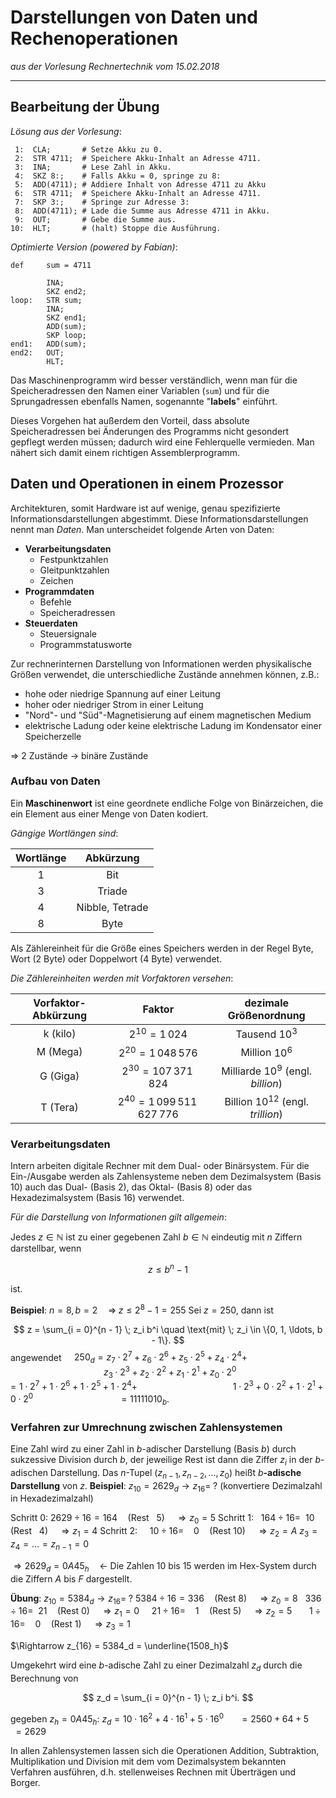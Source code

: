 # Darstellungen von Daten und Rechenoperationen
_aus der Vorlesung Rechnertechnik vom 15.02.2018_

---

## Bearbeitung der Übung
_Lösung aus der Vorlesung_:
```assembly
 1:  CLA;       # Setze Akku zu 0.
 2:  STR 4711;  # Speichere Akku-Inhalt an Adresse 4711.
 3:  INA;       # Lese Zahl in Akku.
 4:  SKZ 8:;    # Falls Akku = 0, springe zu 8:
 5:  ADD(4711); # Addiere Inhalt von Adresse 4711 zu Akku
 6:  STR 4711;  # Speichere Akku-Inhalt an Adresse 4711.
 7:  SKP 3:;    # Springe zur Adresse 3:
 8:  ADD(4711); # Lade die Summe aus Adresse 4711 in Akku.
 9:  OUT;       # Gebe die Summe aus.
10:  HLT;       # (halt) Stoppe die Ausführung.
```

_Optimierte Version (powered by Fabian)_:
```assembly
def     sum = 4711

        INA;
        SKZ end2;
loop:   STR sum;
        INA;
        SKZ end1;
        ADD(sum);
        SKP loop;
end1:   ADD(sum);
end2:   OUT;
        HLT;
```

Das Maschinenprogramm wird besser verständlich, wenn man für die Speicheradressen den Namen einer Variablen (`sum`) und für die Sprungadressen ebenfalls Namen, sogenannte "**labels**" einführt.

Dieses Vorgehen hat außerdem den Vorteil, dass absolute Speicheradressen bei Änderungen des Programms nicht gesondert gepflegt werden müssen; dadurch wird eine Fehlerquelle vermieden.
Man nähert sich damit einem richtigen Assemblerprogramm.

## Daten und Operationen in einem Prozessor
Architekturen, somit Hardware ist auf wenige, genau spezifizierte Informationsdarstellungen abgestimmt. Diese Informationsdarstellungen nennt man _Daten_. Man unterscheidet folgende Arten von Daten:

* **Verarbeitungsdaten**
	* Festpunktzahlen
	* Gleitpunktzahlen
	* Zeichen
* **Programmdaten**
	* Befehle
	* Speicheradressen
* **Steuerdaten**
	* Steuersignale
	* Programmstatusworte

Zur rechnerinternen Darstellung von Informationen werden physikalische Größen verwendet, die unterschiedliche Zustände annehmen können, z.B.:

* hohe oder niedrige Spannung auf einer Leitung
* hoher oder niedriger Strom in einer Leitung
* "Nord"- und "Süd"-Magnetisierung auf einem magnetischen Medium
* elektrische Ladung oder keine elektrische Ladung im Kondensator einer Speicherzelle

$\Rightarrow$ 2 Zustände $\rightarrow$ binäre Zustände

### Aufbau von Daten
Ein **Maschinenwort** ist eine geordnete endliche Folge von Binärzeichen, die ein Element aus einer Menge von Daten kodiert.

_Gängige Wortlängen sind_:

| **Wortlänge** |  **Abkürzung**  |
|:-------------:|:---------------:|
|      1        |       Bit       |
|      3        |      Triade     |
|      4        | Nibble, Tetrade |
|      8        |      Byte       |

Als Zählereinheit für die Größe eines Speichers werden in der Regel Byte, Wort (2 Byte) oder Doppelwort (4 Byte) verwendet.

_Die Zählereinheiten werden mit Vorfaktoren versehen_:

| **Vorfaktor-Abkürzung** |        **Faktor**              | **dezimale Größenordnung** |
|:----:|:---------:|:-----------:|
| k (kilo)| $2^{10} = 1\,024$ | Tausend $10^3$ |
| M (Mega) | $2^{20} = 1\,048\,576$ | Million $10^6$ |
| G (Giga) | $2^{30} = 107\,371\,824$ | Milliarde $10^9$ (engl. _billion_) |
| T (Tera) | $2^{40} = 1\,099\,511\,627\,776$ | Billion $10^{12}$ (engl. _trillion_) |

### Verarbeitungsdaten
Intern arbeiten digitale Rechner mit dem Dual- oder Binärsystem. Für die Ein-/Ausgabe werden als Zahlensysteme neben dem Dezimalsystem (Basis $10$) auch das Dual- (Basis $2$), das Oktal- (Basis $8$) oder das Hexadezimalsystem (Basis $16$) verwendet.

_Für die Darstellung von Informationen gilt allgemein_:

Jedes $z \in \mathbb{N}$ ist zu einer gegebenen Zahl $b \in \mathbb{N}$ eindeutig mit $n$ Ziffern darstellbar, wenn

$$
z \le b^n - 1
$$

ist.

**Beispiel**: $n = 8, \, b = 2 \quad \Rightarrow \; z \le 2^8 - 1 = 255$
Sei $z = 250$, dann ist

$$
z = \sum_{i = 0}^{n - 1} \; z_i b^i \quad \text{mit} \; z_i \in \{0, 1, \ldots, b - 1\}.
$$
angewendet $\quad 250_d = z_7 \cdot 2^7 + z_6 \cdot 2^6 + z_5 \cdot 2^5 + z_4 \cdot 2^4 +$
$\quad \quad \quad \quad \quad \quad \quad \quad \quad z_3 \cdot 2^3 + z_2 \cdot 2^2 + z_1 \cdot 2^1 + z_0 \cdot 2^0$
$\quad \quad \quad \quad \quad \quad \quad \quad = 1 \cdot 2^7 + 1 \cdot 2^6 + 1 \cdot 2^5 + 1 \cdot 2^4 +$
$\quad \quad \quad \quad \quad \quad \quad \quad \quad 1 \cdot 2^3 + 0 \cdot 2^2 + 1 \cdot 2^1 + 0 \cdot 2^0$
$\quad \quad \quad \quad \quad \quad \quad \quad = 11111010_b.$

### Verfahren zur Umrechnung zwischen Zahlensystemen
Eine Zahl wird zu einer Zahl in $b$-adischer Darstellung (Basis $b$) durch sukzessive Division durch $b$, der jeweilige Rest ist dann die Ziffer $z_i$ in der $b$-adischen Darstellung. Das $n$-Tupel $(z_{n - 1}, z_{n - 2}, \ldots, z_0)$ heißt $b$**-adische Darstellung** von $z$.
**Beispiel**: $z_{10} = 2629_d \rightarrow z_{16} = \; ?$ (konvertiere Dezimalzahl in Hexadezimalzahl)

Schritt 0: $2629 \div 16 = 164 \quad (\text{Rest} \ \ \ 5) \quad \Rightarrow z_0 = 5$
Schritt 1: $\ \ 164 \div 16 = \ \ 10 \quad (\text{Rest} \ \ \ 4) \quad \Rightarrow z_1 = 4$
Schritt 2: $\ \ \ \ 10 \div 16 = \ \ \ \ 0 \quad (\text{Rest} \ 10) \quad \Rightarrow z_2 = A$
$z_3 = z_4 = \ldots = z_{n - 1} = 0$

$\Rightarrow 2629_d = 0A45_h \quad \leftarrow$ Die Zahlen $10$ bis $15$ werden im Hex-System durch die Ziffern $A$ bis $F$ dargestellt.

**Übung**: $z_{10} = 5384_d \rightarrow z_{16} = \; ?$
$5384 \div 16 = 336 \quad (\text{Rest} \ 8) \quad \Rightarrow z_0 = 8$
$\ \ 336 \div 16 = \ \ 21 \quad (\text{Rest} \ 0) \quad \Rightarrow z_1 = 0$
$\ \ \ \ 21 \div 16 = \ \ \ \ 1 \quad (\text{Rest} \ 5) \quad \Rightarrow z_2 = 5$
$\ \ \ \ \ \ 1 \div 16 = \ \ \ \ 0 \quad (\text{Rest} \ 1) \quad \Rightarrow z_3  = 1$

$\Rightarrow z_{16} = 5384_d = \underline{1508_h}$

Umgekehrt wird eine $b$-adische Zahl zu einer Dezimalzahl $z_d$ durch die Berechnung von

$$
z_d = \sum_{i = 0}^{n - 1} \; z_i b^i.
$$

gegeben $z_h = 0A45_h:$
$z_d = 10 \cdot 16^2 + 4 \cdot 16^1 + 5 \cdot 16^0$
$\quad \  = 2560 + 64 + 5$
$\quad \ = 2629$

In allen Zahlensystemen lassen sich die Operationen Addition, Subtraktion, Multiplikation und Division mit dem vom Dezimalsystem bekannten Verfahren ausführen, d.h. stellenweises Rechnen mit Überträgen und Borger.
<!--stackedit_data:
eyJoaXN0b3J5IjpbMTM0NDI0ODA1XX0=
-->